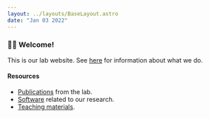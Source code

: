 ```yaml
---
layout: ../layouts/BaseLayout.astro
date: "Jan 03 2022"
---
```


### 🧬‍🚀 Welcome!</h2>

This is our lab website.
See [here](about)  for information about what we do.

#### Resources

* [Publications](publications) from the lab.
* [Software](software) related to our research.
* [Teaching materials](teaching_materials).
